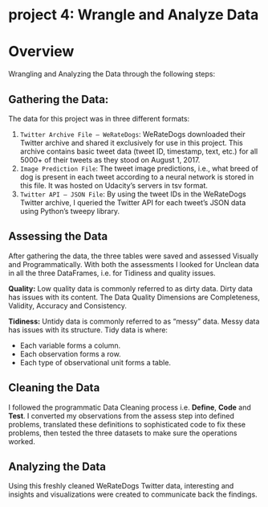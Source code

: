 # project 4: Wrangle and Analyze Data
# Overview
Wrangling and Analyzing the Data through the following steps:

## Gathering the Data:
The data for this project was in three different formats:
1. `Twitter Archive File — WeRateDogs`: WeRateDogs downloaded their Twitter archive and shared it exclusively for use in this project. This archive contains basic tweet data (tweet ID, timestamp, text, etc.) for all 5000+ of their tweets as they stood on August 1, 2017.
2. `Image Prediction File`: The tweet image predictions, i.e., what breed of dog is present in each tweet according to a neural network is stored in this file. It was hosted on Udacity’s servers in tsv format.
3. `Twitter API — JSON File`: By using the tweet IDs in the WeRateDogs Twitter archive, I queried the Twitter API for each tweet’s JSON data using Python’s tweepy library.

## Assessing the Data
After gathering the data, the three tables were saved and assessed Visually and Programmatically. With both the assessments I looked for Unclean data in all the three DataFrames, i.e. for Tidiness and quality issues.

**Quality:** Low quality data is commonly referred to as dirty data. Dirty data has issues with its content. The Data Quality Dimensions are Completeness, Validity, Accuracy and Consistency.

**Tidiness:** Untidy data is commonly referred to as “messy” data. Messy data has issues with its structure. Tidy data is where:
* Each variable forms a column.
* Each observation forms a row.
* Each type of observational unit forms a table.

## Cleaning the Data
I followed the programmatic Data Cleaning process i.e. **Define**, **Code** and **Test**. I converted my observations from the assess step into defined problems, translated these definitions to sophisticated code to fix these problems, then tested the three datasets to make sure the operations worked.

## Analyzing the Data
Using this freshly cleaned WeRateDogs Twitter data, interesting and insights and visualizations were created to communicate back the findings.

